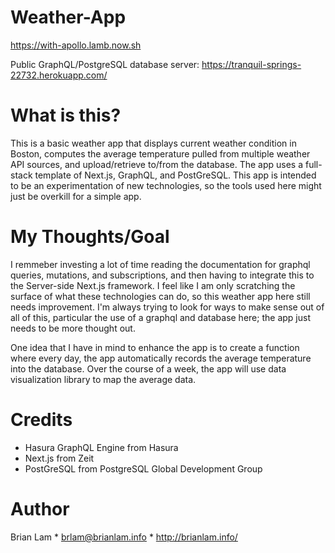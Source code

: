# Weather-App

https://with-apollo.lamb.now.sh

Public GraphQL/PostgreSQL database server:
https://tranquil-springs-22732.herokuapp.com/

# What is this?

This is a basic weather app that displays current weather condition in Boston, computes the average temperature pulled from multiple weather API sources, and upload/retrieve to/from the database. The app uses a full-stack template of Next.js, GraphQL, and PostGreSQL. This app is intended to be an experimentation of new technologies, so the tools used here might just be overkill for a simple app. 

# My Thoughts/Goal

I remmeber investing a lot of time reading the documentation for graphql queries, mutations, and subscriptions, and then having to integrate this to the Server-side Next.js framework. I feel like I am only scratching the surface of what these technologies can do, so this weather app here still needs improvement. I'm always trying to look for ways to make sense out of all of this, particular the use of a graphql and database here; the app just needs to be more thought out. 

One idea that I have in mind to enhance the app is to create a function where every day, the app automatically records the average temperature into the database. Over the course of a week, the app will use data visualization library to map the average data.


# Credits

- Hasura GraphQL Engine from Hasura
- Next.js from Zeit
- PostGreSQL from PostgreSQL Global Development Group

# Author

Brian Lam * brlam@brianlam.info * http://brianlam.info/
